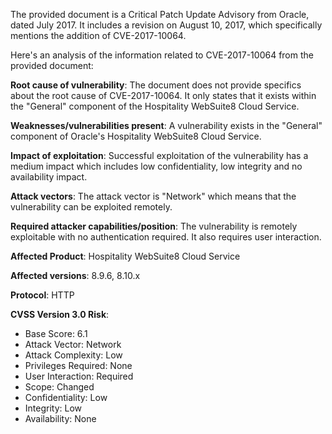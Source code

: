 The provided document is a Critical Patch Update Advisory from Oracle, dated July 2017. It includes a revision on August 10, 2017, which specifically mentions the addition of CVE-2017-10064.

Here's an analysis of the information related to CVE-2017-10064 from the provided document:

**Root cause of vulnerability**: The document does not provide specifics about the root cause of CVE-2017-10064. It only states that it exists within the "General" component of the Hospitality WebSuite8 Cloud Service.

**Weaknesses/vulnerabilities present**:  A vulnerability exists in the "General" component of Oracle's Hospitality WebSuite8 Cloud Service.

**Impact of exploitation**: Successful exploitation of the vulnerability has a medium impact which includes low confidentiality, low integrity and no availability impact.

**Attack vectors**: The attack vector is "Network" which means that the vulnerability can be exploited remotely.

**Required attacker capabilities/position**: The vulnerability is remotely exploitable with no authentication required. It also requires user interaction.

**Affected Product**: Hospitality WebSuite8 Cloud Service

**Affected versions**: 8.9.6, 8.10.x

**Protocol**: HTTP

**CVSS Version 3.0 Risk**:
   * Base Score: 6.1
   * Attack Vector: Network
   * Attack Complexity: Low
   * Privileges Required: None
   * User Interaction: Required
   * Scope: Changed
   * Confidentiality: Low
   * Integrity: Low
   * Availability: None